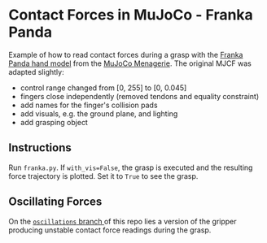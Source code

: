 # Contact Forces in MuJoCo - Franka Panda

Example of how to read contact forces during a grasp with the [Franka Panda hand model](https://github.com/deepmind/mujoco_menagerie/blob/main/franka_emika_panda/hand.xml) from the [MuJoCo Menagerie](https://github.com/deepmind/mujoco_menagerie). 
The original MJCF was adapted slightly:

- control range changed from [0, 255] to [0, 0.045]
- fingers close independently (removed tendons and equality constraint)
- add names for the finger's collision pads
- add visuals, e.g. the ground plane, and lighting
- add grasping object

## Instructions

Run `franka.py`. 
If `with_vis=False`, the grasp is executed and the resulting force trajectory is plotted.
Set it to `True` to see the grasp.

## Oscillating Forces

On the [`oscillations` branch ](https://github.com/llach/franka_force/tree/oscillations) of this repo lies a version of the gripper producing unstable contact force readings during the grasp. 